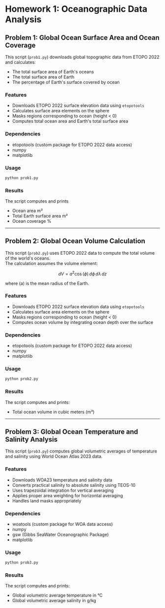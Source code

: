 # Homework 1: Oceanographic Data Analysis

## Problem 1: Global Ocean Surface Area and Ocean Coverage

This script (`prob1.py`) downloads global topographic data from ETOPO 2022 and calculates:
- The total surface area of Earth's oceans
- The total surface area of Earth
- The percentage of Earth's surface covered by ocean

### Features
- Downloads ETOPO 2022 surface elevation data using `etopotools`
- Calculates surface area elements on the sphere
- Masks regions corresponding to ocean (height < 0)
- Computes total ocean area and Earth's total surface area

### Dependencies
- etopotools (custom package for ETOPO 2022 data access)
- numpy
- matplotlib

### Usage
```bash
python prob1.py
```


### Results
The script computes and prints
- Ocean area m²
- Total Earth surface area  m²
- Ocean coverage %

---

## Problem 2: Global Ocean Volume Calculation

This script (`prob2.py`) uses ETOPO 2022 data to compute the total volume of the world's oceans.\
The calculation assumes the volume element:

$$
dV = a^2 \cos(\phi) \, d\phi \, d\lambda \, dz
$$

where \(a\) is the mean radius of the Earth.

### Features

- Downloads ETOPO 2022 surface elevation data using `etopotools`
- Calculates surface area elements on the sphere
- Masks regions corresponding to ocean (height < 0)
- Computes ocean volume by integrating ocean depth over the surface

### Dependencies

- etopotools (custom package for ETOPO 2022 data access)
- numpy
- matplotlib

### Usage

```bash
python prob2.py
```

### Results

The script computes and prints:

- Total ocean volume in cubic meters (m³)

---

## Problem 3: Global Ocean Temperature and Salinity Analysis

This script (`prob3.py`) computes global volumetric averages of temperature and salinity using World Ocean Atlas 2023 data. 

### Features
- Downloads WOA23 temperature and salinity data
- Converts practical salinity to absolute salinity using TEOS-10
- Uses trapezoidal integration for vertical averaging
- Applies proper area weighting for horizontal averaging
- Handles land masks appropriately

### Dependencies
- woatools (custom package for WOA data access)
- numpy
- gsw (Gibbs SeaWater Oceanographic Package)
- matplotlib

### Usage
```python
python prob3.py
```

### Results
The script computes and prints:
- Global volumetric average temperature in °C
- Global volumetric average salinity in g/kg

